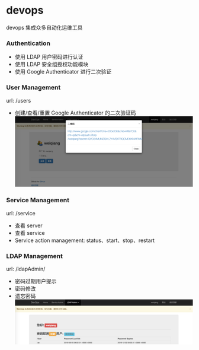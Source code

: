 # devops
devops 集成众多自动化运维工具


### Authentication
- 使用 LDAP 用户密码进行认证
- 使用 LDAP 安全组授权功能模块
- 使用 Google Authenticator 进行二次验证


### User Management
url: /users
- 创建/查看/重置 Google Authenticator 的二次验证码
![](./docs/images/QRcode-url.png)

### Service Management
url: /service
- 查看 server
- 查看 service
- Service action management: status、start、stop、restart


### LDAP Management
url: /ldapAdmin/
- 密码过期用户提示
- 密码修改
- 遗忘密码
![](./docs/images/ldap-admin.png)
